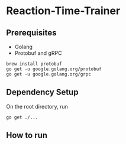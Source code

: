 # Reaction-Time-Trainer

## Prerequisites
- Golang
- Protobuf and gRPC
```
brew install protobuf
go get -u google.golang.org/protobuf
go get -u google.golang.org/grpc
```

## Dependency Setup
On the root directory, run
```
go get ./...
```

## How to run
```
